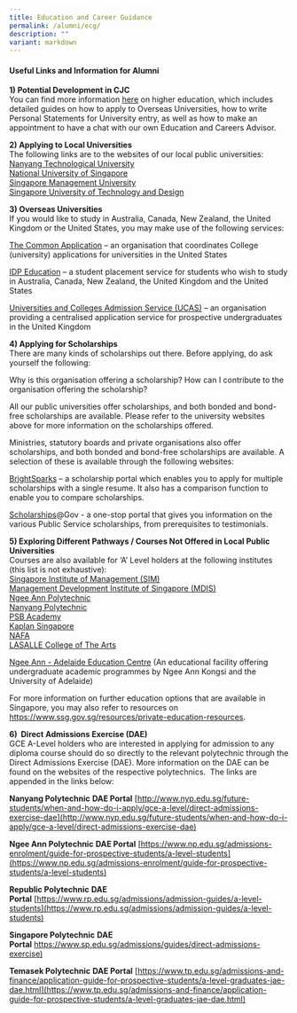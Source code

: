 ```yaml
---
title: Education and Career Guidance
permalink: /alumni/ecg/
description: ""
variant: markdown
---
```

#### **Useful Links and Information for Alumni**
**1\) Potential Development in CJC**<br>
You can find more information&nbsp;[here](https://go.gov.sg/cjc-potentialdevt)&nbsp;on higher education, which includes detailed guides on how to apply to Overseas Universities, how to write Personal Statements for University entry, as well as how to make an appointment to have a chat with our own Education and Careers Advisor.

**2\) Applying to Local Universities**<br>
The following links are to the websites of our local public universities:<br>
[Nanyang Technological University](http://www.ntu.edu.sg/)<br>
[National University of Singapore](http://www.nus.edu.sg/)<br>
[Singapore Management University](http://www.smu.edu.sg/)<br>
[Singapore University of Technology and Design](http://www.sutd.edu.sg/)

**3) Overseas Universities**<br>
If you would like to study in Australia, Canada, New Zealand, the United Kingdom or the United States, you may make use of the following services:

[The Common Application](http://www.commonapp.org/)&nbsp;– an organisation that coordinates College (university) applications for universities in the United States

[IDP Education](http://www.idp.com/)&nbsp;– a student placement service for students who wish to study in Australia, Canada, New Zealand, the United Kingdom and the United States

[Universities and Colleges Admission Service (UCAS)](http://www.ucas.com/)&nbsp;– an organisation providing a centralised application service for prospective undergraduates in the United Kingdom

**4) Applying for Scholarships**<br>
There are many kinds of scholarships out there. Before applying, do ask yourself the following:

Why is this organisation offering a scholarship? How can I contribute to the organisation offering the scholarship?

All our public universities offer scholarships, and both bonded and bond-free scholarships are available. Please refer to the university websites above for more information on the scholarships offered.

Ministries, statutory boards and private organisations also offer scholarships, and both bonded and bond-free scholarships are available. A selection of these is available through the following websites:

[BrightSparks](http://www.brightsparks.com.sg/)&nbsp;– a scholarship portal which enables you to apply for multiple scholarships with a single resume. It also has a comparison function to enable you to compare scholarships.

[Scholarships](http://www.scholarships.gov.sg/)@Gov&nbsp;[](http://www.scholarships.gov.sg/)\- a one-stop portal that gives you information on the various Public Service scholarships, from prerequisites to testimonials.

**5) Exploring Different Pathways / Courses Not Offered in Local Public Universities**<br>
Courses are also available for ‘A’ Level holders at the following institutes (this list is not exhaustive):<br>
[Singapore Institute of Management (SIM)](http://www.sim.edu.sg/)<br>
[Management Development Institute of Singapore (MDIS)](http://www.mdis.edu.sg/)<br>
[Ngee Ann Polytechnic](http://www.np.edu.sg/)<br>
[Nanyang Polytechnic](http://www.nyp.edu.sg/)<br>
[PSB Academy](http://www.psb-academy.edu.sg/)<br>
[Kaplan Singapore](http://www.kaplan.com.sg/)<br>
[NAFA](http://www.nafa.edu.sg/)<br>
[LASALLE College of The Arts](http://www.lasalle.edu.sg/)

[Ngee Ann - Adelaide Education Centre](http://www.naa.edu.sg/)&nbsp;(An educational facility offering undergraduate academic programmes by Ngee Ann Kongsi and the University of Adelaide)

For more information on further education options that are available in Singapore, you may also refer to resources on https://www.ssg.gov.sg/resources/private-education-resources.

**6) &nbsp;Direct Admissions Exercise (DAE)**<br>
GCE A-Level holders who are interested in applying for admission to any diploma course should do so directly to the relevant polytechnic through the Direct Admissions Exercise (DAE). More information on the DAE can be found on the websites of the respective polytechnics. &nbsp;The links are appended in the links below:

**Nanyang Polytechnic**&nbsp;**DAE Portal**&nbsp;[http://www.nyp.edu.sg/future-students/when-and-how-do-i-apply/gce-a-level/direct-admissions-exercise-dae](http://www.nyp.edu.sg/future-students/when-and-how-do-i-apply/gce-a-level/direct-admissions-exercise-dae)

**Ngee Ann Polytechnic**&nbsp;**DAE Portal**&nbsp;[https://www.np.edu.sg/admissions-enrolment/guide-for-prospective-students/a-level-students](https://www.np.edu.sg/admissions-enrolment/guide-for-prospective-students/a-level-students)

**Republic Polytechnic**&nbsp;**DAE Portal**&nbsp;[https://www.rp.edu.sg/admissions/admission-guides/a-level-students](https://www.rp.edu.sg/admissions/admission-guides/a-level-students)

**Singapore Polytechnic**&nbsp;**DAE Portal**&nbsp;[https://www.sp.edu.sg/admissions/guides/direct-admissions-exercise)](https://www.sp.edu.sg/admissions/guides/direct-admissions-exercise)

**Temasek Polytechnic**&nbsp;**DAE Portal**&nbsp;[https://www.tp.edu.sg/admissions-and-finance/application-guide-for-prospective-students/a-level-graduates-jae-dae.html](https://www.tp.edu.sg/admissions-and-finance/application-guide-for-prospective-students/a-level-graduates-jae-dae.html)